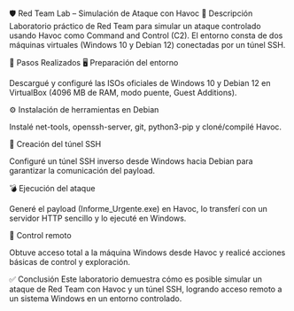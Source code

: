 🛡️ Red Team Lab – Simulación de Ataque con Havoc
📝 Descripción
Laboratorio práctico de Red Team para simular un ataque controlado usando Havoc como Command and Control (C2). El entorno consta de dos máquinas virtuales (Windows 10 y Debian 12) conectadas por un túnel SSH.

🚀 Pasos Realizados
🖥️ Preparación del entorno

Descargué y configuré las ISOs oficiales de Windows 10 y Debian 12 en VirtualBox (4096 MB de RAM, modo puente, Guest Additions).

⚙️ Instalación de herramientas en Debian

Instalé net-tools, openssh-server, git, python3-pip y cloné/compilé Havoc.

🔗 Creación del túnel SSH

Configuré un túnel SSH inverso desde Windows hacia Debian para garantizar la comunicación del payload.

💣 Ejecución del ataque

Generé el payload (Informe_Urgente.exe) en Havoc, lo transferí con un servidor HTTP sencillo y lo ejecuté en Windows.

🎯 Control remoto

Obtuve acceso total a la máquina Windows desde Havoc y realicé acciones básicas de control y exploración.

✅ Conclusión
Este laboratorio demuestra cómo es posible simular un ataque de Red Team con Havoc y un túnel SSH, logrando acceso remoto a un sistema Windows en un entorno controlado.


